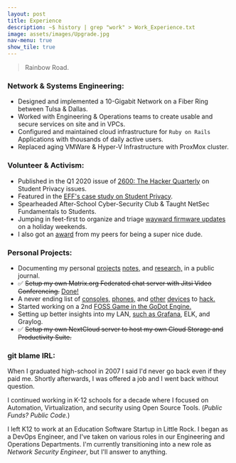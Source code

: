 ```yaml
---
layout: post
title: Experience
description: ~$ history | grep "work" > Work_Experience.txt
image: assets/images/Upgrade.jpg
nav-menu: true
show_tile: true
---
```

> Rainbow Road.

### Network & Systems Engineering:

* Designed and implemented a 10-Gigabit Network on a Fiber Ring between Tulsa & Dallas.
* Worked with Engineering & Operations teams to create usable and secure services on site and in VPCs.
* Configured and maintained cloud infrastructure for `Ruby on Rails` Applications with thousands of daily active users.
* Replaced aging VMWare & Hyper-V Infrastructure with ProxMox cluster.

### Volunteer & Activism:

* Published in the Q1 2020 issue of [2600: The Hacker Quarterly](https://store.2600.com/products/winter-2019-2020) on Student Privacy issues.
* Featured in the [EFF's case study on Student Privacy](https://www.eff.org/deeplinks/2017/03/privacy-practice-not-just-policy-system-administrator-advocating-student-privacy).
* Spearheaded After-School Cyber-Security Club & Taught NetSec Fundamentals to Students.
* Jumping in feet-first to organize and triage [wayward firmware updates](https://github.com/system76/firmware-open/issues/98) on a holiday weekends.
* I also got an [award](https://www.instagram.com/p/B27RWEcA7il/) from my peers for being a super nice dude.

### Personal Projects:

* Documenting my personal [projects](https://text.mainframe.computer/2020/07/23/This-Machine.html) [notes,](https://grimoire.heretic.dev/Configs/Terminal/zshrc.html) and [research,](https://grimoire.heretic.dev/Notes/Ansible/Ansible_Networking_Links.html) in a public journal.
* ✅️ ~~Setup my own Matrix.org Federated chat server with Jitsi Video Conferencing.~~ [Done!](https://element.mainframe.computer/#/welcome)
* A never ending list of [consoles,](https://mastodon.social/@matrix8967/105506010036233503) [phones,](https://mastodon.social/@matrix8967/105506005559605437) and [other](https://mastodon.social/@matrix8967/104379093685416474) [devices](https://mastodon.social/@matrix8967/104990241961700874) to [hack.](https://mastodon.social/@matrix8967/103377713638351769)
* Started working on a 2nd [FOSS Game in the GoDot Engine.](https://mastodon.social/@matrix8967/103746307861989982)
* Setting up better insights into my LAN, [such as Grafana](https://mastodon.social/@matrix8967/103640872967140961), ELK, and Graylog.
* ✅️ ~~Setup my own NextCloud server to host my own Cloud Storage and Productivity Suite.~~

### git blame IRL:

When I graduated high-school in 2007 I said I'd never go back even if they paid me. Shortly afterwards, I was offered a job and I went back without question.

I continued working in K-12 schools for a decade where I focused on Automation, Virtualization, and security using Open Source Tools. (_Public Funds? Public Code._)

I left K12 to work at an Education Software Startup in Little Rock. I began as a DevOps Engineer, and I've taken on various roles in our Engineering and Operations Departments. I'm currently transitioning into a new role as _Network Security Engineer_, but I'll answer to anything.
